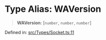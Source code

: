 # Type Alias: WAVersion

> **WAVersion**: \[`number`, `number`, `number`\]

Defined in: [src/Types/Socket.ts:11](https://github.com/Fokusdotid/bail/blob/043003e0dc220c8f52aef36f90c7026f3a192427/src/Types/Socket.ts#L11)
